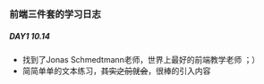 ### 前端三件套的学习日志

##### DAY1 10.14

<ul>
    <li>找到了Jonas Schmedtmann老师，世界上最好的前端教学老师 ；）</li>
    <li>简简单单的文本练习，<s>其实之前就会</s>，很棒的引入内容</li>
</ul>

